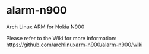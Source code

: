 alarm-n900
==========

Arch Linux ARM for Nokia N900

Please refer to the Wiki for more information: https://github.com/archlinuxarm-n900/alarm-n900/wiki
